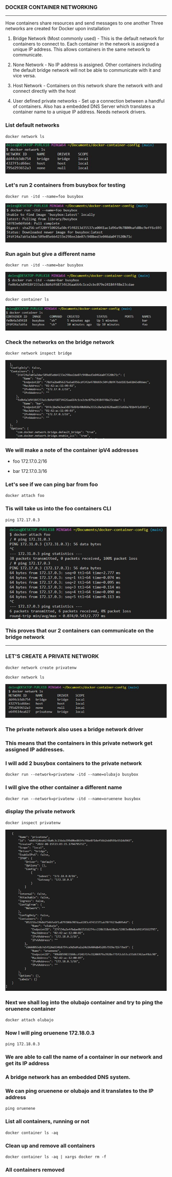 ### DOCKER CONTAINER NETWORKING
---
How containers share resources and send messages to one another
Three networks are created for Docker upon installation
1.  Bridge Network (Most commonly used) - This is the default network for containers to connect to. Each container in the network is assigned a unique IP address. This allows containers in the same network to communicate.

2. None Network - No IP address is assigned. Other containers including the default bridge network  will not be able to communicate with it and vice versa.

3. Host Network - Containers on this network share the network with and connect directly with the host
4. User defined private networks - Set up a connection between a handful of containers.
Also has a embedded DNS Server which translates a container name to a unique IP address.
Needs network drivers. 
### List default networks
```
docker network ls
```
![docker default network](./images-notes/docker-default-networks.JPG)

### Let's run 2 containers from busybox for testing
```
docker run -itd --name=foo busybox 
```

![run busybox](./images-notes/run-busybox.JPG)

### Run again but give a different name
```
docker run -itd --name=bar busybox
```
![run busybox2](./images-notes/run-busybox2.JPG)

```
docker container ls
```
![container ls](./images-notes/container-ls.JPG)

### Check the networks on the bridge network
```
docker network inspect bridge
```
![docker inspect bridge](./images-notes/docker-container-inspect-bridge.JPG)


### We will make a note of the container ipV4 addresses
- foo  172.17.0.2/16

- bar  172.17.0.3/16


### Let's see if we can ping bar from foo
```
docker attach foo
```
### Tis will take us into the foo containers CLI
```
ping 172.17.0.3
```
![container ping](./images-notes/container-ping.JPG)

### This proves that our 2 containers can communicate on the bridge network

---
### LET'S CREATE A PRIVATE NETWORK
```
docker network create privatenw
```
```
docker network ls
```

![container ls 2](./images-notes/container-ls2.JPG)

### The private network also uses a bridge network driver
### This means that the containers in this private network get assigned IP addresses.

### I will add 2 busybox containers to the private network
```
docker run --network=privatenw -itd --name=olubajo busybox
```
### I will give the other container a different name
```
docker run --network=privatenw -itd --name=oruenene busybox
```
### display the private network
```
docker inspect privatenw
```
![privatenw inspect](./images-notes/privatenw-inspect.JPG)

### Next we shall log into the olubajo container and try to ping the oruenene container

```
docker attach olubajo
```
### Now I will ping oruenene 172.18.0.3
```
ping 172.18.0.3
```
### We are able to call the name of a container in our network and get its IP address

### A bridge network has an embedded DNS system. 
### We can ping oruenene or olubajo and it translates to the IP address
```
ping oruenene
```

### List all containers, running or not
```
docker container ls -aq 
```
### Clean up and remove all containers
```
docker container ls -aq | xargs docker rm -f 
```
### All containers removed